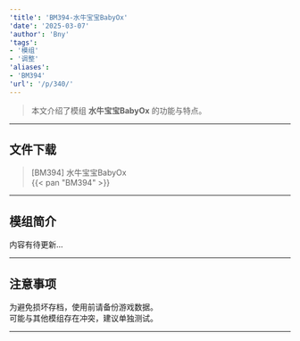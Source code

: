 ```yaml
---
'title': 'BM394-水牛宝宝BabyOx'
'date': '2025-03-07'
'author': 'Bny'
'tags':
- '模组'
- '调整'
'aliases':
- 'BM394'
'url': '/p/340/'
---
```


> 本文介绍了模组 **水牛宝宝BabyOx** 的功能与特点。

---

## 文件下载

> [BM394] 水牛宝宝BabyOx  
{{< pan "BM394" >}}  

---

## 模组简介

>  
内容有待更新...  

---

## 注意事项

>  
为避免损坏存档，使用前请备份游戏数据。  
可能与其他模组存在冲突，建议单独测试。  

---

